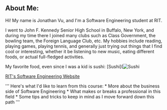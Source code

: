 ## About Me:
  Hi! My name is Jonathan Vu, and I'm a Software Engineering student at RIT.
  
  I went to John F. Kennedy Senior High School in Buffalo, New York, and during my time there I joined many clubs such as Class Government, 
  the bowling team, the Foreign Language Club, etc. My hobbies include reading, playing games, playing tennis, and generally just trying out
  things that I find cool or interesting, whether it be listening to new music, eating different foods, or actual full-fledged activities.
  
  My favorite food, even since I was a kid is sushi:
  [Sushi](![Sushi](https://user-images.githubusercontent.com/89399481/135500840-931e5305-dcef-4158-bbd5-2cea6067764b.png)
  
  [RIT's Software Engineering Website](https://www.rit.edu/computing/department-software-engineering)
  
 '''
  Here's what I'd like to learn from this course:
    * More about the business side of Software Engineering
    * What makes or breaks a professional in this field
    * Some tips and tricks to keep in mind as I move forward down this path
'''
